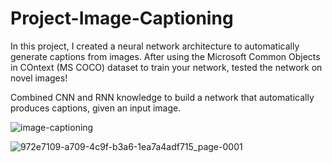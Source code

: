 # Project-Image-Captioning
In this project, I created a neural network architecture to automatically generate captions from images.  After using the Microsoft Common Objects in COntext (MS COCO) dataset to train your network, tested the network on novel images!

Combined CNN and RNN knowledge to build a network that automatically produces captions, given an input image.


![image-captioning](https://github.com/Muhammadjunaidmalik1/Project-Image-Captioning/assets/84126923/9a25d3d7-0e6a-40d0-a36f-b7c7856e4b93)

![972e7109-a709-4c9f-b3a6-1ea7a4adf715_page-0001](https://github.com/Muhammadjunaidmalik1/Project-Image-Captioning/assets/84126923/e160937b-6dd0-4a79-bd4f-e2781a2204dc)
